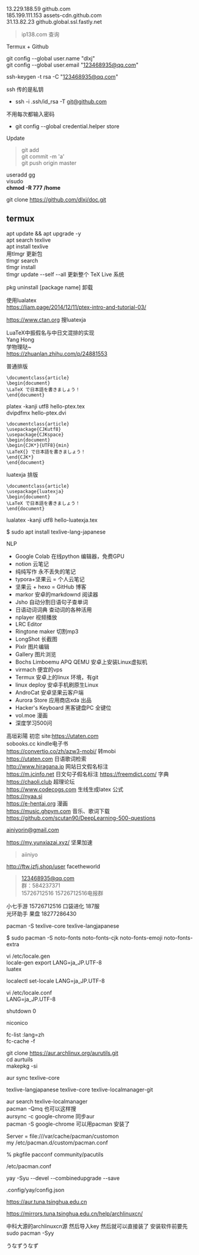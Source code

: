 
13.229.188.59  github.com  
185.199.111.153  assets-cdn.github.com  
31.13.82.23  github.global.ssl.fastly.net  
>  ip138.com 查询    

 

Termux + Github
 
git config --global user.name "dlxj"  
git config --global user.email "123468935@qq.com"  

ssh-keygen -t rsa -C "123468935@qq.com"  




ssh 传的是私钥
- ssh -i .ssh/id_rsa -T git@github.com

不用每次都输入密码
- git config --global credential.helper store

Update
> git add  
git commit -m 'a'  
git push origin master  

useradd gg  
visudo  
**chmod -R 777  /home**  

git clone https://github.com/dlxj/doc.git  



## termux
apt update && apt upgrade -y  
apt search texlive  
apt install texlive  
用tlmgr  更新包  
tlmgr search  
tlmgr install  
tlmgr update --self --all  更新整个 TeX Live 系统  

pkg uninstall [package name]  卸载  


使用lualatex  
https://liam.page/2014/12/11/ptex-intro-and-tutorial-03/  

https://www.ctan.org  搜luatexja 

LuaTeX中振假名与中日文混排的实现  
Yang Hong  
学物理哒~  
https://zhuanlan.zhihu.com/p/24881553  


普通排版  
```
\documentclass{article}
\begin{document}
\LaTeX で日本語を書きましょう！
\end{document}
```
platex -kanji utf8 hello-ptex.tex  
dvipdfmx hello-ptex.dvi  

```
\documentclass{article}
\usepackage{CJKutf8}
\usepackage{CJKspace}
\begin{document}
\begin{CJK*}{UTF8}{min}
\LaTeX{} で日本語を書きましょう！
\end{CJK*}
\end{document}
```



luatexja 排版  
```
\documentclass{article}
\usepackage{luatexja}
\begin{document}
\LaTeX で日本語を書きましょう！
\end{document}
```

lualatex -kanji utf8 hello-luatexja.tex  


$ sudo apt install texlive-lang-japanese  



NLP
- Google Colab 在线python 编辑器，免费GPU  
- notion 云笔记  
- 纯纯写作 永不丢失的笔记
- typora+坚果云 = 个人云笔记   
- 坚果云 + hexo = GitHub 博客  
- markor 安卓的markdownd 阅读器  
- Jsho 自动分割日语句子查单词  
- 日语动词词典 查动词的各种活用  
- nplayer 视频播放  
- LRC Editor  
- Ringtone maker 切割mp3  
- LongShot 长截图  
- Pixlr 图片编辑  
- Gallery 图片浏览  
- Bochs Limboemu APQ QEMU 安卓上安装Linux虚拟机
- virmach 便宜的vps  
- Termux 安卓上的linux 环境，有git
- linux deploy 安卓手机刷原生Linux  
- AndroCat 安卓坚果云客户端  
- Aurora Store 应用商店xda 出品  
- Hacker's Keyboard 黑客键盘PC 全键位 
-  vol.moe 漫画   
- 深度学习500问  

高垣彩陽 初恋 site:https://utaten.com  
sobooks.cc kindle电子书  
https://convertio.co/zh/azw3-mobi/  转mobi  
https://utaten.com  日语歌词检索  
http://www.hiragana.jp  网站日文假名标注  
https://m.jcinfo.net  日文句子假名标注 
https://freemdict.com/  字典  
https://chaoli.club  超理论坛  
https://www.codecogs.com  生线生成latex 公式    
https://nyaa.si   
https://e-hentai.org 漫画  
https://music.ghpym.com 音乐、歌词下载  
https://github.com/scutan90/DeepLearning-500-questions  

ainiyorin@gmail.com  

https://my.yunxiazai.xyz/  坚果加速  
> aiiniyo 

http://ftw.jzfj.shop/user  facetheworld   
> 123468935@qq.com  
群：584237371  
15726712516 15726712516电报群


小七手游  15726712516  口袋进化  187服  
光环助手  果盘  18277286430  


pacman -S texlive-core texlive-langjapanese  





$ sudo pacman -S noto-fonts noto-fonts-cjk noto-fonts-emoji noto-fonts-extra   

vi /etc/locale.gen  
locale-gen
export LANG=ja_JP.UTF-8   
luatex  




localectl set-locale LANG=ja_JP.UTF-8    

vi /etc/locale.conf  
LANG=ja_JP.UTF-8   

shutdown 0  


  


niconico

fc-list :lang=zh  
fc-cache -f  


git clone https://aur.archlinux.org/aurutils.git   
cd aurtuils  
makepkg -si  

aur sync texlive-core  

texlive-langjapanese texlive-core texlive-localmanager-git



aur search texlive-localmanager  
pacman -Qmq  也可以这样搜  
aursync -c google-chrome  同步aur  
pacman -S google-chrome  可以用pacman 安装了       



Server = file:///var/cache/pacman/customon my /etc/pacman.d/custom/pacman.conf

% pkgfile pacconf community/pacutils



/etc/pacman.conf  



yay -Syu --devel --combinedupgrade --save  

.config/yay/config.json  

https://aur.tuna.tsinghua.edu.cn  

https://mirrors.tuna.tsinghua.edu.cn/help/archlinuxcn/ 



中科大源的archlinuxcn源 然后导入key 然后就可以直接装了 安装软件前要先sudo pacman -Syy


うなずうなず
